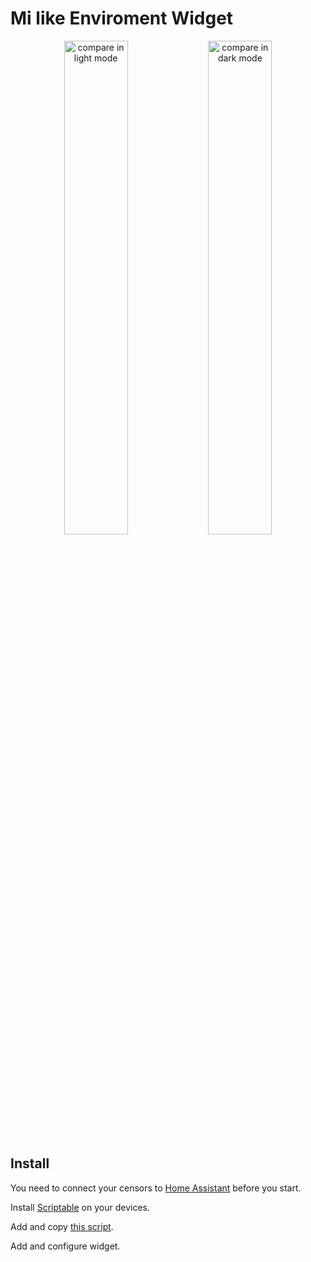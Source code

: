 # Mi like Enviroment Widget
<p align="middle">
  <img src="/compare-light.PNG?raw=true" width="45%" alt="compare in light mode" />
  <img src="/compare-dark.PNG?raw=true" width="45%" alt="compare in dark mode" />
</p>

## Install
You need to connect your censors to [Home Assistant](https://www.home-assistant.io/) before you start.

Install [Scriptable](https://scriptable.app/) on your devices.

Add and copy [this script](/mi-like-enviroment-widget-scriptable.js?raw=true).

Add and configure widget.
